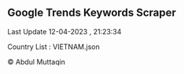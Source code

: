 

## Google Trends Keywords Scraper 
 
Last Update 12-04-2023 , 21:23:34

Country List :
VIETNAM.json



© Abdul Muttaqin 
